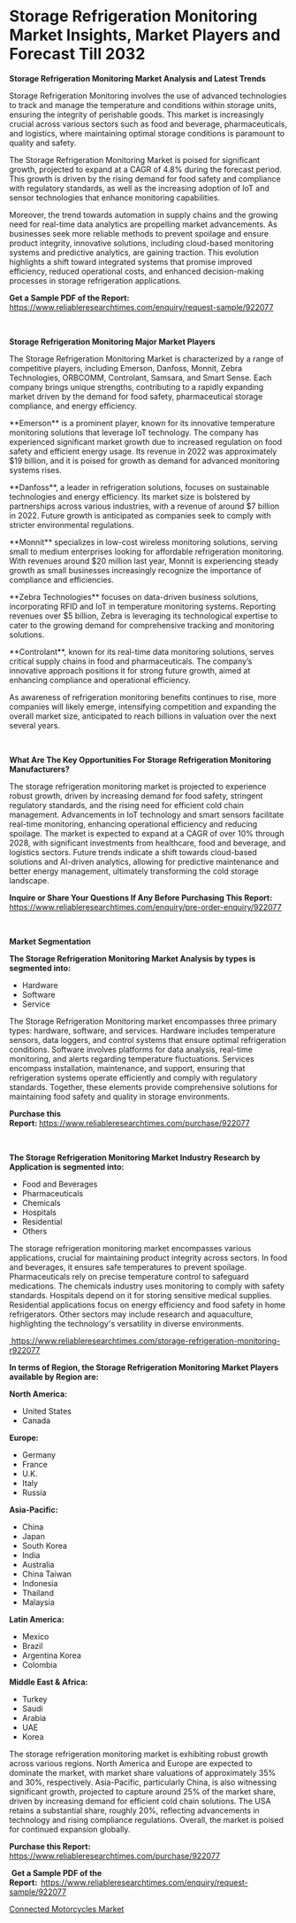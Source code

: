 <p><h1>Storage Refrigeration Monitoring Market Insights, Market Players and Forecast Till 2032</h1></p><p><strong>Storage Refrigeration Monitoring Market Analysis and Latest Trends</strong></p>
<p><p>Storage Refrigeration Monitoring involves the use of advanced technologies to track and manage the temperature and conditions within storage units, ensuring the integrity of perishable goods. This market is increasingly crucial across various sectors such as food and beverage, pharmaceuticals, and logistics, where maintaining optimal storage conditions is paramount to quality and safety.</p><p>The Storage Refrigeration Monitoring Market is poised for significant growth, projected to expand at a CAGR of 4.8% during the forecast period. This growth is driven by the rising demand for food safety and compliance with regulatory standards, as well as the increasing adoption of IoT and sensor technologies that enhance monitoring capabilities. </p><p>Moreover, the trend towards automation in supply chains and the growing need for real-time data analytics are propelling market advancements. As businesses seek more reliable methods to prevent spoilage and ensure product integrity, innovative solutions, including cloud-based monitoring systems and predictive analytics, are gaining traction. This evolution highlights a shift toward integrated systems that promise improved efficiency, reduced operational costs, and enhanced decision-making processes in storage refrigeration applications.</p></p>
<p><strong>Get a Sample PDF of the Report:&nbsp;</strong> <a href="https://www.reliableresearchtimes.com/enquiry/request-sample/922077?utm_campaign=2934&utm_medium=2&utm_source=Github&utm_content=ia&utm_term=07032025&utm_id=storage-refrigeration-monitoring">https://www.reliableresearchtimes.com/enquiry/request-sample/922077</a></p>
<p>&nbsp;</p>
<p><strong>Storage Refrigeration Monitoring Major Market Players</strong></p>
<p><p>The Storage Refrigeration Monitoring Market is characterized by a range of competitive players, including Emerson, Danfoss, Monnit, Zebra Technologies, ORBCOMM, Controlant, Samsara, and Smart Sense. Each company brings unique strengths, contributing to a rapidly expanding market driven by the demand for food safety, pharmaceutical storage compliance, and energy efficiency.</p><p>**Emerson** is a prominent player, known for its innovative temperature monitoring solutions that leverage IoT technology. The company has experienced significant market growth due to increased regulation on food safety and efficient energy usage. Its revenue in 2022 was approximately $19 billion, and it is poised for growth as demand for advanced monitoring systems rises.</p><p>**Danfoss**, a leader in refrigeration solutions, focuses on sustainable technologies and energy efficiency. Its market size is bolstered by partnerships across various industries, with a revenue of around $7 billion in 2022. Future growth is anticipated as companies seek to comply with stricter environmental regulations.</p><p>**Monnit** specializes in low-cost wireless monitoring solutions, serving small to medium enterprises looking for affordable refrigeration monitoring. With revenues around $20 million last year, Monnit is experiencing steady growth as small businesses increasingly recognize the importance of compliance and efficiencies.</p><p>**Zebra Technologies** focuses on data-driven business solutions, incorporating RFID and IoT in temperature monitoring systems. Reporting revenues over $5 billion, Zebra is leveraging its technological expertise to cater to the growing demand for comprehensive tracking and monitoring solutions.</p><p>**Controlant**, known for its real-time data monitoring solutions, serves critical supply chains in food and pharmaceuticals. The company’s innovative approach positions it for strong future growth, aimed at enhancing compliance and operational efficiency.</p><p>As awareness of refrigeration monitoring benefits continues to rise, more companies will likely emerge, intensifying competition and expanding the overall market size, anticipated to reach billions in valuation over the next several years.</p></p>
<p>&nbsp;</p>
<p><strong>What Are The Key Opportunities For Storage Refrigeration Monitoring Manufacturers?</strong></p>
<p><p>The storage refrigeration monitoring market is projected to experience robust growth, driven by increasing demand for food safety, stringent regulatory standards, and the rising need for efficient cold chain management. Advancements in IoT technology and smart sensors facilitate real-time monitoring, enhancing operational efficiency and reducing spoilage. The market is expected to expand at a CAGR of over 10% through 2028, with significant investments from healthcare, food and beverage, and logistics sectors. Future trends indicate a shift towards cloud-based solutions and AI-driven analytics, allowing for predictive maintenance and better energy management, ultimately transforming the cold storage landscape.</p></p>
<p><strong>Inquire or Share Your Questions If Any Before Purchasing This Report:</strong> <a href="https://www.reliableresearchtimes.com/enquiry/pre-order-enquiry/922077?utm_campaign=2934&utm_medium=2&utm_source=Github&utm_content=ia&utm_term=07032025&utm_id=storage-refrigeration-monitoring">https://www.reliableresearchtimes.com/enquiry/pre-order-enquiry/922077</a></p>
<p>&nbsp;</p>
<p><strong>Market Segmentation</strong></p>
<p><strong>The Storage Refrigeration Monitoring Market Analysis by types is segmented into:</strong></p>
<p><ul><li>Hardware</li><li>Software</li><li>Service</li></ul></p>
<p><p>The Storage Refrigeration Monitoring market encompasses three primary types: hardware, software, and services. Hardware includes temperature sensors, data loggers, and control systems that ensure optimal refrigeration conditions. Software involves platforms for data analysis, real-time monitoring, and alerts regarding temperature fluctuations. Services encompass installation, maintenance, and support, ensuring that refrigeration systems operate efficiently and comply with regulatory standards. Together, these elements provide comprehensive solutions for maintaining food safety and quality in storage environments.</p></p>
<p><strong>Purchase this Report:&nbsp;</strong><a href="https://www.reliableresearchtimes.com/purchase/922077?utm_campaign=2934&utm_medium=2&utm_source=Github&utm_content=ia&utm_term=07032025&utm_id=storage-refrigeration-monitoring">https://www.reliableresearchtimes.com/purchase/922077</a></p>
<p>&nbsp;</p>
<p><strong>The Storage Refrigeration Monitoring Market Industry Research by Application is segmented into:</strong></p>
<p><ul><li>Food and Beverages</li><li>Pharmaceuticals</li><li>Chemicals</li><li>Hospitals</li><li>Residential</li><li>Others</li></ul></p>
<p><p>The storage refrigeration monitoring market encompasses various applications, crucial for maintaining product integrity across sectors. In food and beverages, it ensures safe temperatures to prevent spoilage. Pharmaceuticals rely on precise temperature control to safeguard medications. The chemicals industry uses monitoring to comply with safety standards. Hospitals depend on it for storing sensitive medical supplies. Residential applications focus on energy efficiency and food safety in home refrigerators. Other sectors may include research and aquaculture, highlighting the technology's versatility in diverse environments.</p></p>
<p><a href="https://www.reliableresearchtimes.com/storage-refrigeration-monitoring-r922077?utm_campaign=2934&utm_medium=2&utm_source=Github&utm_content=ia&utm_term=07032025&utm_id=storage-refrigeration-monitoring">&nbsp;https://www.reliableresearchtimes.com/storage-refrigeration-monitoring-r922077</a></p>
<p><strong>In terms of Region, the Storage Refrigeration Monitoring Market Players available by Region are:</strong></p>
<p>
    <p> <strong> North America: </strong>
        <ul>
            <li>United States</li>
            <li>Canada</li>
        </ul>
        </p> 
    <p> <strong> Europe: </strong>
        <ul>
            <li>Germany</li>
            <li>France</li>
            <li>U.K.</li>
            <li>Italy</li>
            <li>Russia</li>
        </ul>
        </p> 
    <p> <strong> Asia-Pacific: </strong>
        <ul>
            <li>China</li>
            <li>Japan</li>
            <li>South Korea</li>
            <li>India</li>
            <li>Australia</li>
            <li>China Taiwan</li>
            <li>Indonesia</li>
            <li>Thailand</li>
            <li>Malaysia</li>
        </ul>
        </p> 
    <p> <strong> Latin America: </strong>
        <ul>
            <li>Mexico</li>
            <li>Brazil</li>
            <li>Argentina Korea</li>
            <li>Colombia</li>
        </ul>
        </p> 
    <p> <strong> Middle East & Africa: </strong>
        <ul>
            <li>Turkey</li>
            <li>Saudi</li>
            <li>Arabia</li>
            <li>UAE</li>
            <li>Korea</li>
        </ul>
    </p>
    </p>
<p><p>The storage refrigeration monitoring market is exhibiting robust growth across various regions. North America and Europe are expected to dominate the market, with market share valuations of approximately 35% and 30%, respectively. Asia-Pacific, particularly China, is also witnessing significant growth, projected to capture around 25% of the market share, driven by increasing demand for efficient cold chain solutions. The USA retains a substantial share, roughly 20%, reflecting advancements in technology and rising compliance regulations. Overall, the market is poised for continued expansion globally.</p></p>
<p><strong>Purchase this Report: </strong><a href="https://www.reliableresearchtimes.com/purchase/922077?utm_campaign=2934&utm_medium=2&utm_source=Github&utm_content=ia&utm_term=07032025&utm_id=storage-refrigeration-monitoring">https://www.reliableresearchtimes.com/purchase/922077</a></p>
<p>&nbsp;<strong>Get a Sample PDF of the Report:&nbsp;&nbsp;</strong><a href="https://www.reliableresearchtimes.com/enquiry/request-sample/922077?utm_campaign=2934&utm_medium=2&utm_source=Github&utm_content=ia&utm_term=07032025&utm_id=storage-refrigeration-monitoring">https://www.reliableresearchtimes.com/enquiry/request-sample/922077</a></p>
<p><strong></strong></p>
<p><p><a href="https://github.com/raffadongraffadong/Market-Research-Report-List-1/blob/main/connected-motorcycles-market.md?utm_campaign=2934&utm_medium=2&utm_source=Github&utm_content=ia&utm_term=07032025&utm_id=storage-refrigeration-monitoring">Connected Motorcycles Market</a></p></p>